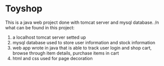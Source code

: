 # Toyshop
This is a java web project done with tomcat server and mysql database. /n
what can be found in this project:
1. a localhost tomcat server setted up
2. mysql database used to store user information and stock information
3. web app wrote in java that is able to track user login and shop cart, browse through item details, purchase items in cart 
4. html and css used for page decoration


